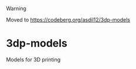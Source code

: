 > [!WARNING]
> Moved to https://codeberg.org/asdil12/3dp-models

# 3dp-models
Models for 3D printing
